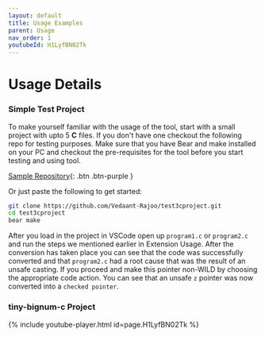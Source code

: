 ```yaml
---
layout: default
title: Usage Examples
parent: Usage
nav_order: 1
youtubeId: H1LyfBN02Tk
---
```


# [](#header-1) Usage Details

### [](#header-3) Simple Test Project

To make yourself familiar with the usage of the tool, start with a small project with upto 5 **C** files. If you don't have one checkout the following repo for testing purposes. Make sure that you have Bear and make installed on your PC and checkout the pre-requisites for the tool before you start testing and using tool.

[Sample Repository](https://github.com/Vedaant-Rajoo/test3cproject.git){: .btn .btn-purple }

Or just paste the following to get started:

```sh
git clone https://github.com/Vedaant-Rajoo/test3cproject.git
cd test3cproject
bear make
```

After you load in the project in VSCode open up `program1.c` or `program2.c` and run the steps we mentioned earlier in Extension Usage. After the conversion has taken place you can see that the code was successfully converted and that `program2.c` had a root cause that was the result of an unsafe casting. If you proceed and make this pointer non-WILD by choosing the appropriate code action. You can see that an unsafe `z` pointer was now converted into a `checked pointer`.

### [](#header-3) tiny-bignum-c Project

{% include youtube-player.html id=page.H1LyfBN02Tk %}
